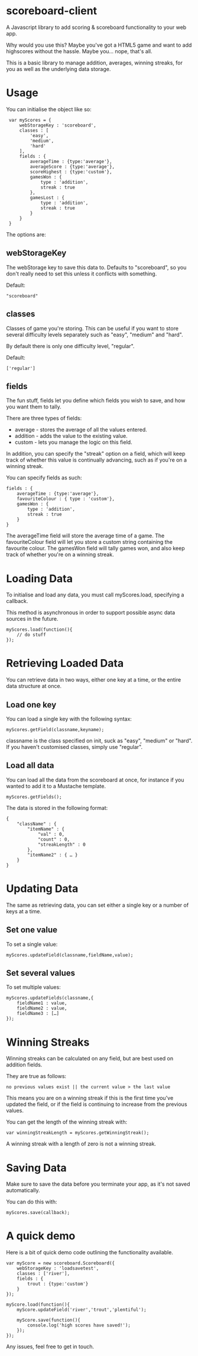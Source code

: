 scoreboard-client
=================
A Javascript library to add scoring & scoreboard functionality to your
web app.

Why would you use this? Maybe you've got a HTML5 game and want to add
highscores without the hassle. Maybe you… nope, that's all.

This is a basic library to manage addition, averages, winning streaks,
for you as well as the underlying data storage.

Usage
=================
You can initialise the object like so:

     var myScores = {
         webStorageKey : 'scoreboard',
         classes : [
             'easy',
             'medium',
             'hard'
         ],
         fields : {
             averageTime : {type:'average'},
             averageScore : {type:'average'},
             scoreHighest : {type:'custom'},
             gamesWon : {
                 type : 'addition',
                 streak : true
             },
             gamesLost : {
                 type : 'addition',
                 streak : true
             }
         }
     }

The options are:

webStorageKey
-----------------
The webStorage key to save this data to. Defaults to "scoreboard", so
you don't really need to set this unless it conflicts with something.

Default:

    "scoreboard"
 
classes
-----------------
Classes of game you're storing. This can be useful if you want to store
several difficulty levels separately such as "easy", "medium" and
"hard".

By default there is only one difficulty level, "regular".

Default:

    ['regular']
 
fields
-----------------
The fun stuff, fields let you define which fields you wish to save, and
how you want them to tally.

There are three types of fields:
* average - stores the average of all the values entered.
* addition - adds the value to the existing value.
* custom - lets you manage the logic on this field.

In addition, you can specify the "streak" option on a field, which will
keep track of whether this value is continually advancing, such as if
you're on a winning streak.

You can specify fields as such:

    fields : {
        averageTime : {type:'average'},
        favouriteColour : { type : 'custom'},
        gamesWon : {
            type : 'addition',
            streak : true
        }
    }

The averageTime field will store the average time of a game. The
favouriteColour field will let you store a custom string containing the
favourite colour. The gamesWon field will tally games won, and also keep
track of whether you're on a winning streak.

Loading Data
===============
To initialise and load any data, you must call myScores.load, specifying
a callback.

This method is asynchronous in order to support possible async data
sources in the future.

    myScores.load(function(){
        // do stuff
    });

Retrieving Loaded Data
===============
You can retrieve data in two ways, either one key at a time, or the
entire data structure at once.

Load one key
---------------
You can load a single key with the following syntax:

    myScores.getField(classname,keyname);
    
classname is the class specified on init, suck as "easy", "medium" or
"hard". If you haven't customised classes, simply use "regular".

Load all data
---------------
You can load all the data from the scoreboard at once, for instance if
you wanted to add it to a Mustache template.

    myScores.getFields();
    
The data is stored in the following format:

    {
        "className" : {
            "itemName" : {
                "val" : 0,
                "count" : 0,
                "streakLength" : 0
            },
            "itemName2" : { … }
        }
    }
Updating Data
===============
The same as retrieving data, you can set either a single key or a number
of keys at a time.

Set one value
---------------
To set a single value:

    myScores.updateField(classname,fieldName,value);

Set several values
------------------
To set multiple values:

    myScores.updateFields(classname,{
		fieldName1 : value,
		fieldName2 : value,
		fieldName3 : […]
    });


Winning Streaks
===============
Winning streaks can be calculated on any field, but are best used on
addition fields.

They are true as follows:

    no previous values exist || the current value > the last value
    
This means you are on a winning streak if this is the first time you've
updated the field, or if the field is continuing to increase from the
previous values.

You can get the length of the winning streak with:

    var winningStreakLength = myScores.getWinningStreak();

A winning streak with a length of zero is not a winning streak.

Saving Data
===============
Make sure to save the data before you terminate your app, as it's not
saved automatically.

You can do this with:

    myScores.save(callback);

A quick demo
===============
Here is a bit of quick demo code outlining the functionality available.
    
    var myScore = new scoreboard.Scoreboard({
        webStorageKey : 'loadsavetest',
        classes : ['river'],
        fields : {
            trout : {type:'custom'}
        }
    });
    
    myScore.load(function(){
		myScore.updateField('river','trout','plentiful');
			
		myScore.save(function(){
			console.log('high scores have saved!');
		});
    });

Any issues, feel free to get in touch.
